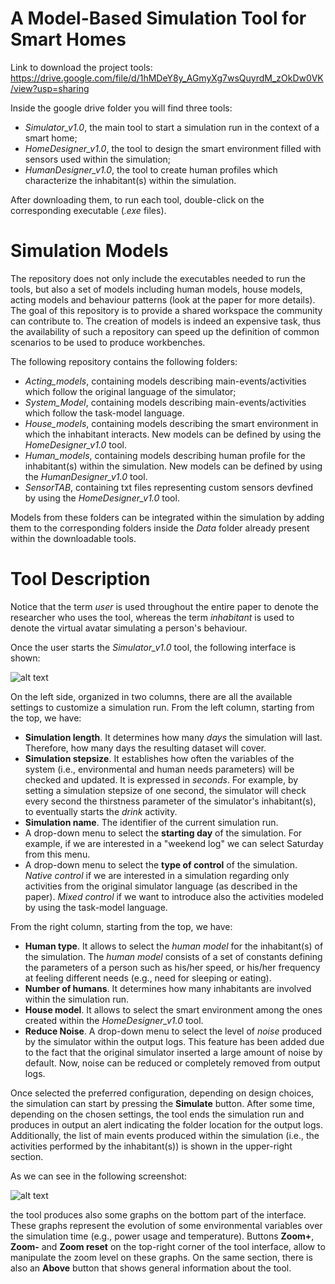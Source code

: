 # A Model-Based Simulation Tool for Smart Homes

Link to download the project tools:
https://drive.google.com/file/d/1hMDeY8y_AGmyXg7wsQuyrdM_zOkDw0VK/view?usp=sharing

Inside the google drive folder you will find three tools:
- *Simulator_v1.0*, the main tool to start a simulation run in the context of a smart home;
- *HomeDesigner_v1.0*, the tool to design the smart environment filled with sensors used within the simulation;
- *HumanDesigner_v1.0*, the tool to create human profiles which characterize the inhabitant(s) within the simulation.

After downloading them, to run each tool, double-click on the corresponding executable (*.exe* files).

# Simulation Models

The repository does not only include the executables needed to run the tools, but also a set of models including human models, house models, acting models and behaviour patterns (look at the paper for more details). The goal of this repository is to provide a shared workspace the community can contribute to. The creation of models is indeed an expensive task, thus the availability of such a repository can speed up the definition of common scenarios to be used to produce workbenches.

The following repository contains the following folders:
- *Acting_models*, containing models describing main-events/activities which follow the original language of the simulator;
- *System_Model*, containing models describing main-events/activities which follow the task-model language.
- *House_models*, containing models describing the smart environment in which the inhabitant interacts. New models can be defined by using the *HomeDesigner_v1.0* tool.
- *Human_models*, containing models describing human profile for the inhabitant(s) within the simulation. New models can be defined by using the *HumanDesigner_v1.0* tool.
- *SensorTAB*, containing txt files representing custom sensors devfined by using the *HomeDesigner_v1.0* tool.

Models from these folders can be integrated within the simulation by adding them to the corresponding folders inside the *Data* folder already present within the downloadable tools.

# Tool Description

Notice that the term *user* is used throughout the entire paper to denote the researcher who uses the tool, whereas the term *inhabitant* is used to denote the virtual avatar simulating a person's behaviour.

Once the user starts the *Simulator_v1.0* tool, the following interface is shown:

![alt text](https://github.com/silvestroveneruso/smart_space_model_based_simulation/blob/main/figures/sim_screenshot_01.png)

On the left side, organized in two columns, there are all the available settings to customize a simulation run. From the left column, starting from the top, we have:
* **Simulation length**. It determines how many *days* the simulation will last. Therefore, how many days the resulting dataset will cover.
* **Simulation stepsize**. It establishes how often the variables of the system (i.e., environmental and human needs parameters) will be checked and updated. It is expressed in *seconds*. For example, by setting a simulation stepsize of one second, the simulator will check every second the thirstness parameter of the simulator's inhabitant(s), to eventually starts the *drink* activity.
* **Simulation name**. The identifier of the current simulation run.
* A drop-down menu to select the **starting day** of the simulation. For example, if we are interested in a "weekend log" we can select Saturday from this menu.
* A drop-down menu to select the **type of control** of the simulation. *Native control* if we are interested in a simulation regarding only activities from the original simulator language (as described in the paper). *Mixed control* if we want to introduce also the activities modeled by using the task-model language.

From the right column, starting from the top, we have:
* **Human type**. It allows to select the *human model* for the inhabitant(s) of the simulation. The *human model* consists of a set of constants defining the parameters of a person such as his/her speed, or his/her frequency at feeling different needs (e.g., need for sleeping or eating).
* **Number of humans**. It determines how many inhabitants are involved within the simulation run.
* **House model**. It allows to select the smart environment among the ones created within the *HomeDesigner_v1.0* tool.
* **Reduce Noise**. A drop-down menu to select the level of *noise* produced by the simulator within the output logs. This feature has been added due to the fact that the original simulator inserted a large amount of noise by default. Now, noise can be reduced or completely removed from output logs.

Once selected the preferred configuration, depending on design choices, the simulation can start by pressing the **Simulate** button.
After some time, depending on the chosen settings, the tool ends the simulation run and produces in output an alert indicating the folder location for the output logs. Additionally, the list of main events produced within the simulation (i.e., the activities performed by the inhabitant(s)) is shown in the upper-right section.

As we can see in the following screenshot:

![alt text](https://github.com/silvestroveneruso/smart_space_model_based_simulation/blob/main/figures/sim_screenshot_02.PNG)

the tool produces also some graphs on the bottom part of the interface. These graphs represent the evolution of some environmental variables over the simulation time (e.g., power usage and temperature). Buttons **Zoom+**, **Zoom-** and **Zoom reset** on the top-right corner of the tool interface, allow to manipulate the zoom level on these graphs. On the same section, there is also an **Above** button that shows general information about the tool.
